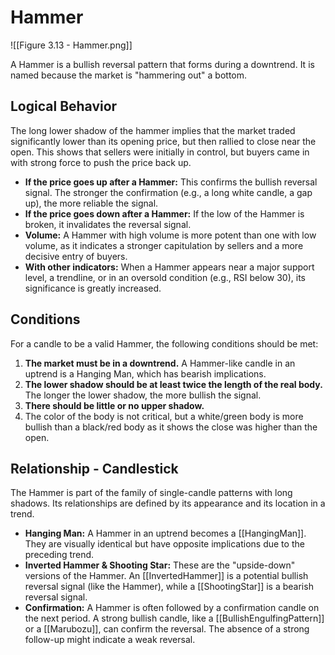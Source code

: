 # Hammer

![[Figure 3.13 - Hammer.png]]

A Hammer is a bullish reversal pattern that forms during a downtrend. It is named because the market is "hammering out" a bottom.

## Logical Behavior

The long lower shadow of the hammer implies that the market traded significantly lower than its opening price, but then rallied to close near the open. This shows that sellers were initially in control, but buyers came in with strong force to push the price back up.

- **If the price goes up after a Hammer:** This confirms the bullish reversal signal. The stronger the confirmation (e.g., a long white candle, a gap up), the more reliable the signal.
- **If the price goes down after a Hammer:** If the low of the Hammer is broken, it invalidates the reversal signal.
- **Volume:** A Hammer with high volume is more potent than one with low volume, as it indicates a stronger capitulation by sellers and a more decisive entry of buyers.
- **With other indicators:** When a Hammer appears near a major support level, a trendline, or in an oversold condition (e.g., RSI below 30), its significance is greatly increased.

## Conditions

For a candle to be a valid Hammer, the following conditions should be met:

1.  **The market must be in a downtrend.** A Hammer-like candle in an uptrend is a Hanging Man, which has bearish implications.
2.  **The lower shadow should be at least twice the length of the real body.** The longer the lower shadow, the more bullish the signal.
3.  **There should be little or no upper shadow.**
4.  The color of the body is not critical, but a white/green body is more bullish than a black/red body as it shows the close was higher than the open.

## Relationship - Candlestick

The Hammer is part of the family of single-candle patterns with long shadows. Its relationships are defined by its appearance and its location in a trend.

- **Hanging Man:** A Hammer in an uptrend becomes a [[HangingMan]]. They are visually identical but have opposite implications due to the preceding trend.
- **Inverted Hammer & Shooting Star:** These are the "upside-down" versions of the Hammer. An [[InvertedHammer]] is a potential bullish reversal signal (like the Hammer), while a [[ShootingStar]] is a bearish reversal signal.
- **Confirmation:** A Hammer is often followed by a confirmation candle on the next period. A strong bullish candle, like a [[BullishEngulfingPattern]] or a [[Marubozu]], can confirm the reversal. The absence of a strong follow-up might indicate a weak reversal.
